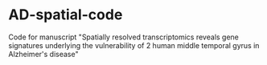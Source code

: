 # AD-spatial-code

Code for manuscript "Spatially resolved transcriptomics reveals gene signatures underlying the vulnerability of 2 human middle temporal gyrus in Alzheimer's disease"
